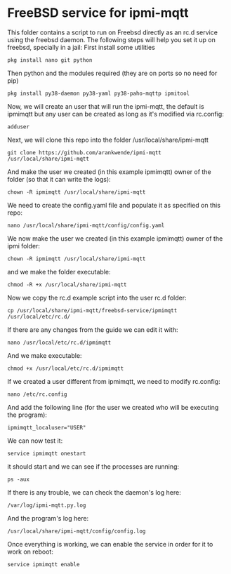 # FreeBSD service for ipmi-mqtt
This folder contains a script to run on Freebsd directly as an rc.d service using the freebsd daemon.
The following steps will help you set it up on freebsd, specially in a jail:
First install some utilities
```
pkg install nano git python
```

Then python and the modules required (they are on ports so no need for pip)

```
pkg install py38-daemon py38-yaml py38-paho-mqttp ipmitool
```
Now, we will create an user that will run the ipmi-mqtt, the default is ipmimqtt but any user can be created as long as it's modified via rc.config:
```
adduser
```
Next, we will clone this repo into the folder /usr/local/share/ipmi-mqtt

```
git clone https://github.com/arankwende/ipmi-mqtt /usr/local/share/ipmi-mqtt
```

And make the user we created (in this example ipmimqtt) owner of the folder (so that it can write the logs):

```
chown -R ipmimqtt /usr/local/share/ipmi-mqtt
```

We need to create the config.yaml file and populate it as specified on this repo:
```
nano /usr/local/share/ipmi-mqtt/config/config.yaml

```

We now make the user we created (in this example ipmimqtt) owner of the ipmi folder:
```
chown -R ipmimqtt /usr/local/share/ipmi-mqtt

```
and we make the folder executable:
```
chmod -R +x /usr/local/share/ipmi-mqtt

```

Now we copy the rc.d example script into the user rc.d folder:
```
cp /usr/local/share/ipmi-mqtt/freebsd-service/ipmimqtt /usr/local/etc/rc.d/
```
If there are any changes from the guide we can edit it with:
```
nano /usr/local/etc/rc.d/ipmimqtt
```
And we make executable:
```
chmod +x /usr/local/etc/rc.d/ipmimqtt
```
If we created a user different from ipmimqtt, we need to modify rc.config:
```
nano /etc/rc.config
```
And add the following line (for the user we created who will be executing the program):

```
ipmimqtt_localuser="USER"
```

We can now test it:
```
service ipmimqtt onestart
```
it should start and we can see if the processes are running:
```
ps -aux
```
If there is any trouble, we can check the daemon's log here:
```
/var/log/ipmi-mqtt.py.log
```
And the program's log here:

```
/usr/local/share/ipmi-mqtt/config/config.log
```

Once everything is working, we can enable the service in order for it to work on reboot:

```
service ipmimqtt enable
```


